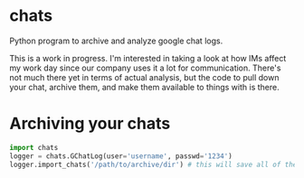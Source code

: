 chats
=====

Python program to archive and analyze google chat logs.

This is a work in progress. I'm interested in taking a look at how IMs affect my work day since our company uses it a lot for communication. There's not much there yet in terms of actual analysis, but the code to pull down your chat, archive them, and make them available to things with is there.

Archiving your chats
====================

```python
import chats
logger = chats.GChatLog(user='username', passwd='1234')
logger.import_chats('/path/to/archive/dir') # this will save all of the chats on the server into individual files in that directory
```



